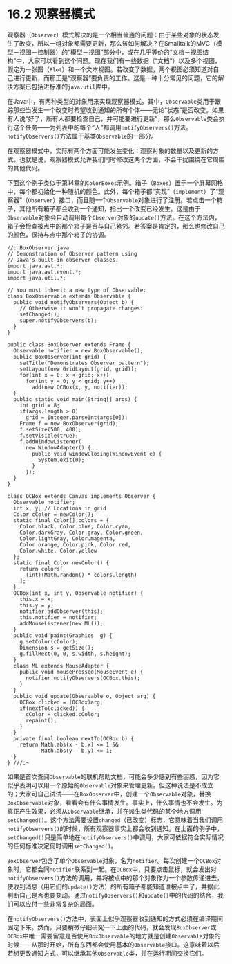 # 16.2 观察器模式

观察器（`Observer`）模式解决的是一个相当普通的问题：由于某些对象的状态发生了改变，所以一组对象都需要更新，那么该如何解决？在Smalltalk的MVC（模型－视图－控制器）的“模型－视图”部分中，或在几乎等价的“文档－视图结构”中，大家可以看到这个问题。现在我们有一些数据（“文档”）以及多个视图，假定为一张图（`Plot`）和一个文本视图。若改变了数据，两个视图必须知道对自己进行更新，而那正是“观察器”要负责的工作。这是一种十分常见的问题，它的解决方案已包括进标准的`java.util`库中。

在Java中，有两种类型的对象用来实现观察器模式。其中，`Observable`类用于跟踪那些当发生一个改变时希望收到通知的所有个体——无论“状态”是否改变。如果有人说“好了，所有人都要检查自己，并可能要进行更新”，那么`Observable`类会执行这个任务——为列表中的每个“人”都调用`notifyObservers()`方法。`notifyObservers()`方法属于基类`Observable`的一部分。

在观察器模式中，实际有两个方面可能发生变化：观察对象的数量以及更新的方式。也就是说，观察器模式允许我们同时修改这两个方面，不会干扰围绕在它周围的其他代码。

下面这个例子类似于第14章的`ColorBoxes`示例。箱子（`Boxes`）置于一个屏幕网格中，每个都初始化一种随机的颜色。此外，每个箱子都“实现”（`implement`）了“观察器”（`Observer`）接口，而且随一个`Observable`对象进行了注册。若点击一个箱子，其他所有箱子都会收到一个通知，指出一个改变已经发生。这是由于`Observable`对象会自动调用每个`Observer`对象的`update()`方法。在这个方法内，箱子会检查被点中的那个箱子是否与自己紧邻。若答案是肯定的，那么也修改自己的颜色，保持与点中那个箱子的协调。

```text
//: BoxObserver.java
// Demonstration of Observer pattern using
// Java's built-in observer classes.
import java.awt.*;
import java.awt.event.*;
import java.util.*;

// You must inherit a new type of Observable:
class BoxObservable extends Observable {
  public void notifyObservers(Object b) {
    // Otherwise it won't propagate changes:
    setChanged();
    super.notifyObservers(b);
  }
}

public class BoxObserver extends Frame {
  Observable notifier = new BoxObservable();
  public BoxObserver(int grid) {
    setTitle("Demonstrates Observer pattern");
    setLayout(new GridLayout(grid, grid));
    for(int x = 0; x < grid; x++)
      for(int y = 0; y < grid; y++)
        add(new OCBox(x, y, notifier));
  }   
  public static void main(String[] args) {
    int grid = 8;
    if(args.length > 0)
      grid = Integer.parseInt(args[0]);
    Frame f = new BoxObserver(grid);
    f.setSize(500, 400);
    f.setVisible(true);
    f.addWindowListener(
      new WindowAdapter() {
        public void windowClosing(WindowEvent e) {
          System.exit(0);
        }
      });
  }
}

class OCBox extends Canvas implements Observer {
  Observable notifier;
  int x, y; // Locations in grid
  Color cColor = newColor();
  static final Color[] colors = {
    Color.black, Color.blue, Color.cyan,
    Color.darkGray, Color.gray, Color.green,
    Color.lightGray, Color.magenta,
    Color.orange, Color.pink, Color.red,
    Color.white, Color.yellow
  };
  static final Color newColor() {
    return colors[
      (int)(Math.random() * colors.length)
    ];
  }
  OCBox(int x, int y, Observable notifier) {
    this.x = x;
    this.y = y;
    notifier.addObserver(this);
    this.notifier = notifier;
    addMouseListener(new ML());
  }
  public void paint(Graphics  g) {
    g.setColor(cColor);
    Dimension s = getSize();
    g.fillRect(0, 0, s.width, s.height);
  }
  class ML extends MouseAdapter {
    public void mousePressed(MouseEvent e) {
      notifier.notifyObservers(OCBox.this);
    }
  }
  public void update(Observable o, Object arg) {
    OCBox clicked = (OCBox)arg;
    if(nextTo(clicked)) {
      cColor = clicked.cColor;
      repaint();
    }
  }
  private final boolean nextTo(OCBox b) {
    return Math.abs(x - b.x) <= 1 &&
           Math.abs(y - b.y) <= 1;
  }
} ///:~
```

如果是首次查阅`Observable`的联机帮助文档，可能会多少感到有些困惑，因为它似乎表明可以用一个原始的`Observable`对象来管理更新。但这种说法是不成立的；大家可自己试试——在`BoxObserver`中，创建一个`Observable`对象，替换`BoxObservable`对象，看看会有什么事情发生。事实上，什么事情也不会发生。为真正产生效果，必须从`Observable`继承，并在派生类代码的某个地方调用`setChanged()`。这个方法需要设置`changed`（已改变）标志，它意味着当我们调用`notifyObservers()`的时候，所有观察器事实上都会收到通知。在上面的例子中，`setChanged()`只是简单地在`notifyObservers()`中调用，大家可依据符合实际情况的任何标准决定何时调用`setChanged()`。

`BoxObserver`包含了单个`Observable`对象，名为`notifier`。每次创建一个`OCBox`对象时，它都会同`notifier`联系到一起。在`OCBox`中，只要点击鼠标，就会发出对`notifyObservers()`方法的调用，并将被点中的那个对象作为一个参数传递进去，使收到消息（用它们的`update()`方法）的所有箱子都能知道谁被点中了，并据此判断自己是否也要变动。通过`notifyObservers()`和`update()`中的代码的结合，我们可以应付一些非常复杂的局面。

在`notifyObservers()`方法中，表面上似乎观察器收到通知的方式必须在编译期间固定下来。然而，只要稍微仔细研究一下上面的代码，就会发现`BoxObserver`或`OCBox`中唯一需要留意是否使用`BoxObservable`的地方就是创建`Observable`对象的时候——从那时开始，所有东西都会使用基本的`Observable`接口。这意味着以后若想更改通知方式，可以继承其他`Observable`类，并在运行期间交换它们。

